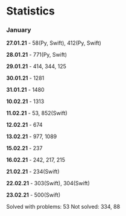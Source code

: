 # Statistics

### January

**27.01.21** - 58(Py, Swift), 412(Py, Swift)

**28.01.21** - 771(Py, Swift)

**29.01.21** - 414, 344, 125

**30.01.21** - 1281

**31.01.21** - 1480

**10.02.21** - 1313

**11.02.21** - 53, 852(Swift)

**12.02.21** - 674

**13.02.21** - 977, 1089

**15.02.21** - 237

**16.02.21** - 242, 217, 215

**21.02.21** - 234(Swift)

**22.02.21** - 303(Swift), 304(Swift)

**23.02.21** - 500(Swift)

Solved with problems: 53
Not solved: 334, 88